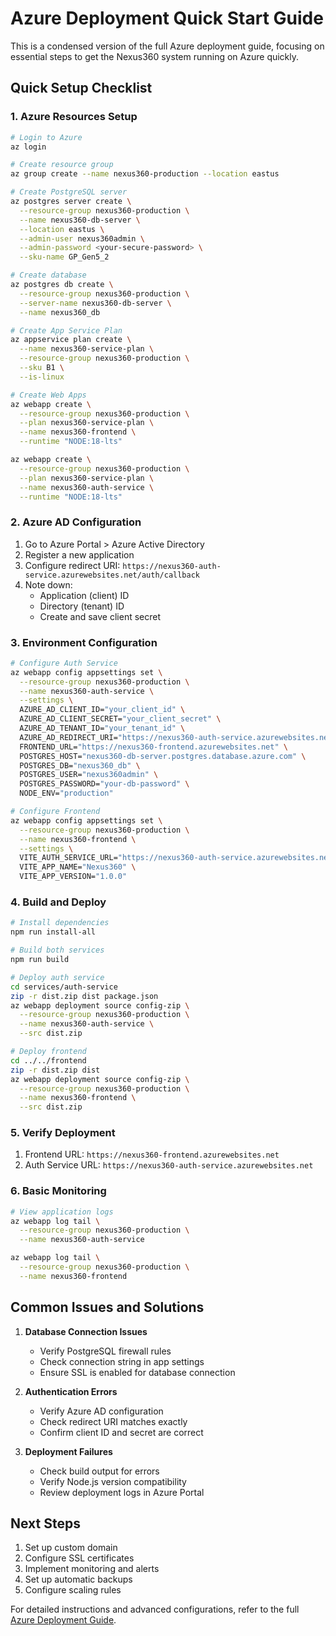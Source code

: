 # Azure Deployment Quick Start Guide

This is a condensed version of the full Azure deployment guide, focusing on essential steps to get the Nexus360 system running on Azure quickly.

## Quick Setup Checklist

### 1. Azure Resources Setup

```bash
# Login to Azure
az login

# Create resource group
az group create --name nexus360-production --location eastus

# Create PostgreSQL server
az postgres server create \
  --resource-group nexus360-production \
  --name nexus360-db-server \
  --location eastus \
  --admin-user nexus360admin \
  --admin-password <your-secure-password> \
  --sku-name GP_Gen5_2

# Create database
az postgres db create \
  --resource-group nexus360-production \
  --server-name nexus360-db-server \
  --name nexus360_db

# Create App Service Plan
az appservice plan create \
  --name nexus360-service-plan \
  --resource-group nexus360-production \
  --sku B1 \
  --is-linux

# Create Web Apps
az webapp create \
  --resource-group nexus360-production \
  --plan nexus360-service-plan \
  --name nexus360-frontend \
  --runtime "NODE:18-lts"

az webapp create \
  --resource-group nexus360-production \
  --plan nexus360-service-plan \
  --name nexus360-auth-service \
  --runtime "NODE:18-lts"
```

### 2. Azure AD Configuration

1. Go to Azure Portal > Azure Active Directory
2. Register a new application
3. Configure redirect URI: `https://nexus360-auth-service.azurewebsites.net/auth/callback`
4. Note down:
   - Application (client) ID
   - Directory (tenant) ID
   - Create and save client secret

### 3. Environment Configuration

```bash
# Configure Auth Service
az webapp config appsettings set \
  --resource-group nexus360-production \
  --name nexus360-auth-service \
  --settings \
  AZURE_AD_CLIENT_ID="your_client_id" \
  AZURE_AD_CLIENT_SECRET="your_client_secret" \
  AZURE_AD_TENANT_ID="your_tenant_id" \
  AZURE_AD_REDIRECT_URI="https://nexus360-auth-service.azurewebsites.net/auth/callback" \
  FRONTEND_URL="https://nexus360-frontend.azurewebsites.net" \
  POSTGRES_HOST="nexus360-db-server.postgres.database.azure.com" \
  POSTGRES_DB="nexus360_db" \
  POSTGRES_USER="nexus360admin" \
  POSTGRES_PASSWORD="your-db-password" \
  NODE_ENV="production"

# Configure Frontend
az webapp config appsettings set \
  --resource-group nexus360-production \
  --name nexus360-frontend \
  --settings \
  VITE_AUTH_SERVICE_URL="https://nexus360-auth-service.azurewebsites.net" \
  VITE_APP_NAME="Nexus360" \
  VITE_APP_VERSION="1.0.0"
```

### 4. Build and Deploy

```bash
# Install dependencies
npm run install-all

# Build both services
npm run build

# Deploy auth service
cd services/auth-service
zip -r dist.zip dist package.json
az webapp deployment source config-zip \
  --resource-group nexus360-production \
  --name nexus360-auth-service \
  --src dist.zip

# Deploy frontend
cd ../../frontend
zip -r dist.zip dist
az webapp deployment source config-zip \
  --resource-group nexus360-production \
  --name nexus360-frontend \
  --src dist.zip
```

### 5. Verify Deployment

1. Frontend URL: `https://nexus360-frontend.azurewebsites.net`
2. Auth Service URL: `https://nexus360-auth-service.azurewebsites.net`

### 6. Basic Monitoring

```bash
# View application logs
az webapp log tail \
  --resource-group nexus360-production \
  --name nexus360-auth-service

az webapp log tail \
  --resource-group nexus360-production \
  --name nexus360-frontend
```

## Common Issues and Solutions

1. **Database Connection Issues**
   - Verify PostgreSQL firewall rules
   - Check connection string in app settings
   - Ensure SSL is enabled for database connection

2. **Authentication Errors**
   - Verify Azure AD configuration
   - Check redirect URI matches exactly
   - Confirm client ID and secret are correct

3. **Deployment Failures**
   - Check build output for errors
   - Verify Node.js version compatibility
   - Review deployment logs in Azure Portal

## Next Steps

1. Set up custom domain
2. Configure SSL certificates
3. Implement monitoring and alerts
4. Set up automatic backups
5. Configure scaling rules

For detailed instructions and advanced configurations, refer to the full [Azure Deployment Guide](azure-deployment-guide.md).
